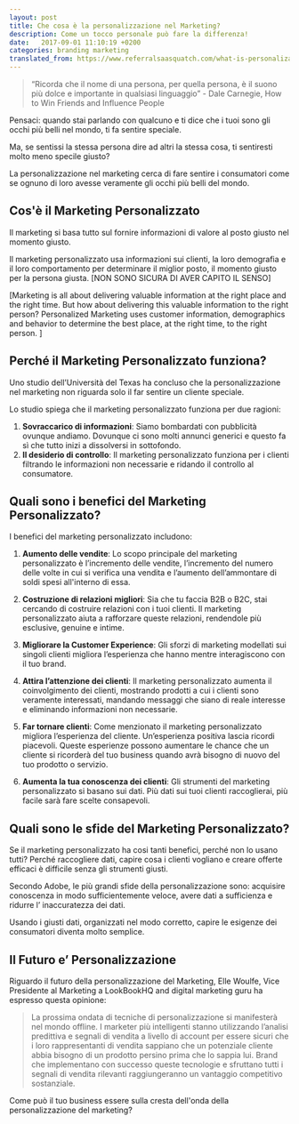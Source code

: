 ```yaml
---
layout: post
title: Che cosa è la personalizzazione nel Marketing?
description: Come un tocco personale può fare la differenza!
date:   2017-09-01 11:10:19 +0200
categories: branding marketing
translated_from: https://www.referralsaasquatch.com/what-is-personalization-in-marketing/
---
```




> “Ricorda che il nome di una persona, per quella persona, è il suono più dolce e importante in qualsiasi linguaggio” - Dale Carnegie, How to Win Friends and Influence People

Pensaci: quando stai parlando con qualcuno e ti dice che i tuoi sono gli occhi più belli nel mondo, ti fa sentire speciale.

Ma, se sentissi la stessa persona dire ad altri la stessa cosa, ti sentiresti molto meno specile giusto?

La personalizzazione nel marketing cerca di fare sentire i consumatori come se ognuno di loro avesse veramente gli occhi più belli del mondo.

## Cos'è il Marketing Personalizzato

Il marketing si basa tutto sul fornire informazioni di valore al posto giusto nel momento giusto.

Il marketing personalizzato usa informazioni sui clienti, la loro demografia e il loro comportamento per determinare il miglior posto, il momento giusto per la persona giusta. [NON SONO SICURA DI AVER CAPITO IL SENSO]

[Marketing is all about delivering valuable information at the right place and the right time. But how about delivering this valuable information to the right person?
Personalized Marketing uses customer information, demographics and behavior to determine the best place, at the right time, to the right person. ]

## Perché il Marketing Personalizzato funziona?

Uno studio dell’Università del Texas ha concluso che la personalizzazione nel marketing non riguarda solo il far sentire un cliente speciale.

Lo studio spiega che il marketing personalizzato funziona per due ragioni:

1. **Sovraccarico di informazioni**: Siamo bombardati con pubblicità ovunque andiamo. Dovunque ci sono molti annunci generici e questo fa sì che tutto inizi a dissolversi in sottofondo.
2. **Il desiderio di controllo**: Il marketing personalizzato funziona per i clienti filtrando le informazioni non necessarie e ridando il controllo al consumatore.


## Quali sono i benefici del Marketing Personalizzato?

I benefici del marketing personalizzato includono:

1. **Aumento delle vendite**: Lo scopo principale del marketing personalizzato è l’incremento delle vendite, l’incremento del numero delle volte in cui si verifica una vendita e l’aumento dell’ammontare di soldi spesi all'interno di essa.

2. **Costruzione di relazioni migliori**: Sia che tu faccia B2B o B2C, stai cercando di costruire relazioni con i tuoi clienti. Il marketing personalizzato aiuta a rafforzare queste relazioni, rendendole più esclusive, genuine e intime.

3. **Migliorare la Customer Experience**: Gli sforzi di marketing modellati sui singoli clienti migliora l’esperienza che hanno mentre interagiscono con il tuo brand.

4. **Attira l’attenzione dei clienti**: Il marketing personalizzato aumenta il coinvolgimento dei clienti, mostrando prodotti a cui i clienti sono veramente interessati, mandando messaggi che siano di reale interesse e eliminando informazioni non necessarie.

5. **Far tornare clienti**: Come menzionato il marketing personalizzato migliora l’esperienza del cliente. Un’esperienza positiva lascia ricordi piacevoli. Queste esperienze possono aumentare le chance che un cliente si ricorderà del tuo business quando avrà bisogno di nuovo del tuo prodotto o servizio.

6. **Aumenta la tua conoscenza dei clienti**: Gli strumenti del marketing personalizzato si basano sui dati. Più dati sui tuoi clienti raccoglierai, più facile sarà fare scelte consapevoli.


## Quali sono le sfide del Marketing Personalizzato?

Se il marketing personalizzato ha cosi tanti benefici, perché non lo usano tutti? Perché raccogliere dati, capire cosa i clienti vogliano e creare offerte efficaci è difficile senza gli strumenti giusti.

Secondo Adobe, le più grandi sfide della personalizzazione sono: acquisire conoscenza in modo sufficientemente veloce, avere dati a sufficienza e ridurre l’ inaccuratezza dei dati.

Usando i giusti dati, organizzati nel modo corretto, capire le esigenze dei consumatori diventa molto semplice.

## Il Futuro e’ Personalizzazione

Riguardo il futuro della personalizzazione del Marketing, Elle Woulfe, Vice Presidente al Marketing a LookBookHQ and digital marketing guru ha espresso questa opinione:

> La prossima ondata di tecniche di personalizzazione si manifesterà nel mondo offline. I marketer più intelligenti stanno utilizzando l’analisi predittiva e segnali di vendita a livello di account per essere sicuri che i loro rappresentanti di vendita sappiano che un potenziale cliente abbia bisogno di un prodotto persino prima che lo sappia lui. Brand che implementano con successo queste tecnologie e sfruttano tutti i segnali di vendita rilevanti raggiungeranno un vantaggio competitivo sostanziale.

Come può il tuo business essere sulla cresta dell'onda della personalizzazione del marketing?

